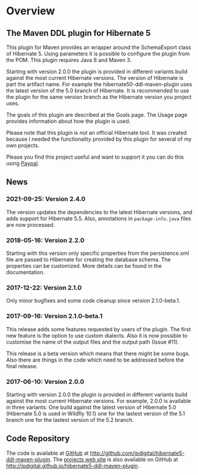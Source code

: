 # Overview

## The Maven DDL plugin for Hibernate 5

This plugin for Maven provides an wrapper around the SchemaExport class of 
Hibernate 5. Using parameters it is possible to configure the plugin from 
the POM. This plugin requires Java 8 and Maven 3.

Starting with version 2.0.0 the plugin is provided in different variants 
build against the most current Hibernate versions. The version of 
Hibernate is part the artifact name. For example the 
hibernate50-ddl-maven-plugin uses the latest version of the 5.0 branch of 
Hibernate. It is recommended to use the plugin for the same version branch 
as the Hibernate version you project uses. 

The goals of this plugin are described at the Goals page. The Usage page
provides information about how the plugin is used.

Please note that this plugin is *not* an official Hibernate tool. It was 
created because I needed 
the functionality provided by this plugin for several of my own projects.

Please you find this project useful and want to support it you can do this 
using [Paypal](https://paypal.me/jenspelzetter).

## News

### 2021-09-25: Version 2.4.0

The version updates the dependencies to the latest Hibernate versions, and adds
support for Hibernate 5.5. Also, annotations in `package-info.java` files are
now processed.

### 2018-05-16: Version 2.2.0

Starting with this version only specific properties from the persistence.xml 
file are passed to Hibernate for creating the database schema. The properties
can be customized. More details can be found in the documentation.

### 2017-12-22: Version 2.1.0

Only minor bugfixes and some code cleanup since version 2.1.0-beta.1.

### 2017-09-16: Version 2.1.0-beta.1

This release adds some features requested by users of the plugin. The first
new feature is the option to use custom dialects. Also it is now possible
to customise the name of the output files and the output path (Issue #11).

This release is a beta version which means that there might be some bugs. Also
there are things in the code which need to be addressed before the final release.

### 2017-06-10: Version 2.0.0

Starting with version 2.0.0 the plugin is provided in different variants build
against the most current Hibernate versions. For example, 2.0.0 is available
in three variants: One build against the latest version of Hibernate 5.0
(Hibernate 5.0 is used in Wildfly 10.1) one for the lastest version of the 5.1 branch
one for the lastest version of the 5.2 branch.

## Code Repository

The code is available at
[GitHub](http://github.com/jpdigital/hibernate5-ddl-maven-plugin) at
<http://github.com/jpdigital/hibernate5-ddl-maven-plugin>. The
[projects web site](http://jpdigital.github.com/hibernate5-maven-plugin) is also
available on GitHub at <http://jpdigital.github.io/hibernate5-ddl-maven-plugin>.
